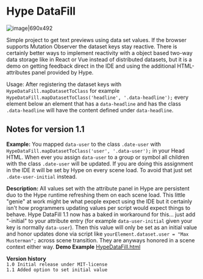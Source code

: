 # Hype DataFill

![image|690x492](https://forums.tumult.com/uploads/db2156/optimized/3X/8/2/822ba0ca66c252198e166bf475995594b0728907_2_1380x984.png) 

Simple project to get text previews using data set values. If the browser supports Mutation Observer the dataset keys stay reactive. There is certainly better ways to implement reactivity with a object based two-way data storage like in React or Vue instead of distributed datasets, but it is a demo on getting feedback direct in the IDE and using the additional HTML-attributes panel provided by Hype.

Usage: After registering the dataset keys with `HypeDataFill.mapDatasetToClass` for example `HypeDataFill.mapDatasetToClass('headline', '.data-headline');` every element below an element that has a `data-headline` and has the class `.data-headline` will have the content defined under `data-headline`.


Notes for version 1.1
---

**Example:** You mapped `data-user` to the class `.date-user` with `HypeDataFill.mapDatasetToClass('user', '.data-user');` in your Head HTML. When ever you assign `data-user` to a group or symbol all children with the class `.date-user` will be updated. If you are doing this assignment in the IDE it will be set by Hype on every scene load. To avoid that just set `.date-user-initial` instead.

**Description:** All values set with the attribute panel in Hype are persistent duo to the Hype runtime refreshing them on each scene load.  This little "genie" at work might be what people expect using the IDE but it certainly isn't how programmers updating values per script would expect things to behave. Hype DataFill 1.1 now has a baked in workaround for this… just add "-initial" to your attribute entry (for example `data-user-initial` given your key is normally `data-user`). Then this value will only be set as an initial value and honor updates done via script like `yourElement.dataset.user = "Max Musterman";` across scene transition. They are anyways honored in a scene context either way.
**Demo Example**
[HypeDataFill.html ](https://playground.maxziebell.de/Hype/DataFill/HypeDataFill.html)

**Version history**\
`1.0 Initial release under MIT-license`\
`1.1 Added option to set initial value`
